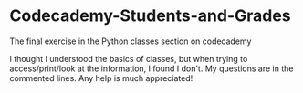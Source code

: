 # Codecademy-Students-and-Grades
The final exercise in the Python classes section on codecademy

I thought I understood the basics of classes, but when trying to access/print/look at the information, I found I don't. My questions are in the commented lines. Any help is much appreciated! 
